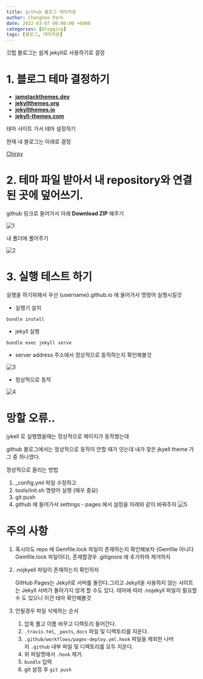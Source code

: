 ```yaml
---
title: github 블로그 테마적용
author: Changhee Park
date: 2022-03-07 00:00:00 +0900
categories: [Blogging]
tags: [블로그, 테마적용]
---
```


깃헙 블로그는 쉽게 jekyll로 사용하기로 결정

# 1. 블로그 테마 결정하기

- **[jamstackthemes.dev](https://jamstackthemes.dev/ssg/jekyll/)**
- **[jekyllthemes.org](http://jekyllthemes.org/)**
- **[jekyllthemes.io](https://jekyllthemes.io/)**
- **[jekyll-themes.com](https://jekyll-themes.com/)**

테마 사이트 가서 테마 설정하기

현재 내 블로그는 아래로 결정

[Chirpy](https://jamstackthemes.dev/theme/jekyll-theme-chirpy/)

# 2. 테마 파일 받아서 내 repository와 연결된 곳에 덮어쓰기.

github 링크로 들어가서 아래 **Download ZIP** 해주기

![1](https://user-images.githubusercontent.com/31761527/156979030-9ac161b4-2584-473c-b202-8ec9b66cc2f7.png)

내 폴더에 풀어주기

![2](https://user-images.githubusercontent.com/31761527/156979066-5997c603-cfe6-4240-a6fe-204826422e9b.png)

# 3. 실행 테스트 하기

실행을 하기위해서 우선 {username}.github.io 에 들어가서 명령어 실행시킬것

- 실행기 설치

```tsx
bundle install
```

- jekyll 실행

```tsx
bundle exec jekyll serve
```

- server address 주소에서 정상적으로 동작하는지 확인해볼것

![3](https://user-images.githubusercontent.com/31761527/156979081-0397e6e9-64e0-42f6-be07-9f8cc0b863e3.png)

- 정상적으로 동작

![4](https://user-images.githubusercontent.com/31761527/156979092-cf37ab7c-9be9-4980-96ba-06e944174e66.png)

# 망할 오류..

jykell 로 실행했을때는 정상적으로 페이지가 동작했는데

github 블로그에서는 정상적으로 동작이 안할 때가 잇는데 내가 찾은 jkyell theme 가 그 중 하나였다.

정상적으로 올리는 방법

1. \_config.yml 파일 수정하고
2. tools/init.sh 명령어 실행 (매우 중요)
3. git push
4. github 에 들어가서 settings - pages 에서 설정을 아래와 같이 바꿔주자
   ![5](https://user-images.githubusercontent.com/31761527/156979103-90867eef-89c1-4ece-aff5-4a2810bfac33.png)

# 주의 사항

1. 혹시라도 repo 에 Gemfile.lock 파일이 존재하는지 확인해보자 (Gemfile 아니다 Gemfile.lock 파일이다), 존재할경우 .gitignore 에 추가하여 제거하자
2. .nojkyell 파일이 존재하는지 확인하자

   GitHub Pages는 Jekyll로 서버를 돌린다.그리고 Jekyll을 사용하지 않는 사이트는 Jekyll 서버가 돌아가지 않게 할 수도 있다. 테마에 따라 .nojekyll 파일이 필요할 수 도 있으니 이건 테마 확인해볼것

3. 안될경우 파일 삭제하는 순서
   1. 압축 풀고 이름 바꾸고 디렉토리 들어간다.
   2. `.travis.tml`, `_posts`, `docs` 파일 및 디렉토리를 지운다.
   3. `.github/workflows/pages-deploy.yml.hook` 파일을 제외한 나머지 `.github` 내부 파일 및 디렉토리를 모두 지운다.
   4. 위 파일명에서 `.hook` 제거.
   5. `bundle` 입력
   6. git 설정 후 `git push`
